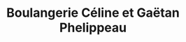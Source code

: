 ---
title: "Boulangerie Céline et Gaëtan Phelippeau"
url: /nantes/boulangerie-celine-et-gaetan-phelippeau/
shop: Bäckerei
---